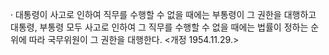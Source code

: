 · 대통령이 사고로 인하여 직무를 수행할 수 없을 때에는 부통령이 그 권한을 대행하고 대통령, 부통령 모두 사고로 인하여 그 직무를 수행할 수 없을 때에는 법률이 정하는 순위에 따라 국무위원이 그 권한을 대행한다. <개정 1954.11.29.>
